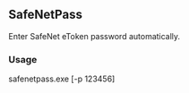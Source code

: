 ## SafeNetPass 

Enter SafeNet eToken password automatically.

### Usage
safenetpass.exe [-p 123456]
